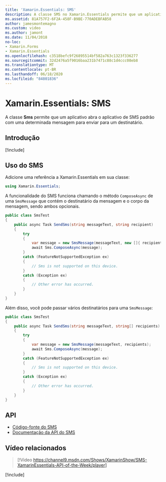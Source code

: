 ```yaml
---
title: 'Xamarin.Essentials: SMS'
description: A classe SMS no Xamarin.Essentials permite que um aplicativo Abra o aplicativo SMS padrão com uma mensagem especificada para enviar a um destinatário.
ms.assetid: 81A757F2-6F2A-458F-B9BE-770ADEBFAB58
author: jamesmontemagno
ms.custom: video
ms.author: jamont
ms.date: 11/04/2018
no-loc:
- Xamarin.Forms
- Xamarin.Essentials
ms.openlocfilehash: c3518befc9f26895514bf582a763c1323f336277
ms.sourcegitcommit: 32d2476a5f9016baa231b7471c88c1d4ccc08eb8
ms.translationtype: MT
ms.contentlocale: pt-BR
ms.lasthandoff: 06/18/2020
ms.locfileid: "84801836"
---
```

# <a name="xamarinessentials-sms"></a>Xamarin.Essentials: SMS

A classe **Sms** permite que um aplicativo abra o aplicativo de SMS padrão com uma determinada mensagem para enviar para um destinatário.

## <a name="get-started"></a>Introdução

[!include[](~/essentials/includes/get-started.md)]

## <a name="using-sms"></a>Uso do SMS

Adicione uma referência a Xamarin.Essentials em sua classe:

```csharp
using Xamarin.Essentials;
```

A funcionalidade do SMS funciona chamando o método `ComposeAsync` de uma `SmsMessage` que contém o destinatário da mensagem e o corpo da mensagem, sendo ambos opcionais.

```csharp
public class SmsTest
{
    public async Task SendSms(string messageText, string recipient)
    {
        try
        {
            var message = new SmsMessage(messageText, new []{ recipient });
            await Sms.ComposeAsync(message);
        }
        catch (FeatureNotSupportedException ex)
        {
            // Sms is not supported on this device.
        }
        catch (Exception ex)
        {
            // Other error has occurred.
        }
    }
}
```

Além disso, você pode passar vários destinatários para uma `SmsMessage`:

```csharp
public class SmsTest
{
    public async Task SendSms(string messageText, string[] recipients)
    {
        try
        {
            var message = new SmsMessage(messageText, recipients);
            await Sms.ComposeAsync(message);
        }
        catch (FeatureNotSupportedException ex)
        {
            // Sms is not supported on this device.
        }
        catch (Exception ex)
        {
            // Other error has occurred.
        }
    }
}
```

## <a name="api"></a>API

- [Código-fonte do SMS](https://github.com/xamarin/Essentials/tree/main/Xamarin.Essentials/Sms)
- [Documentação da API do SMS](xref:Xamarin.Essentials.Sms)

## <a name="related-video"></a>Vídeo relacionados

> [!Video https://channel9.msdn.com/Shows/XamarinShow/SMS-XamarinEssentials-API-of-the-Week/player]

[!include[](~/essentials/includes/xamarin-show-essentials.md)]
